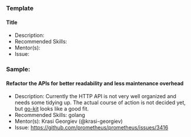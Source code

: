 ### Template
#### Title
* Description:
* Recommended Skills:
* Mentor(s):
* Issue:

### Sample:
#### Refactor the APIs for better readability and less maintenance overhead
* Description: Currently the HTTP API is not very well organized and needs some tidying up. The actual course of action is not decided yet, but [go-kit](https://github.com/go-kit/kit) looks like a good fit.
* Recommended Skills: golang
* Mentor(s): Krasi Georgiev (@krasi-georgiev)
* Issue: https://github.com/prometheus/prometheus/issues/3416
